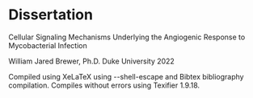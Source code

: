 # Dissertation

Cellular Signaling Mechanisms Underlying the Angiogenic Response to Mycobacterial Infection

William Jared Brewer, Ph.D.
Duke University
2022

Compiled using XeLaTeX using --shell-escape and Bibtex bibliography compilation. Compiles without errors using Texifier 1.9.18.
